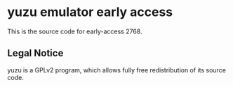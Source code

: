 yuzu emulator early access
=============

This is the source code for early-access 2768.

## Legal Notice

yuzu is a GPLv2 program, which allows fully free redistribution of its source code.